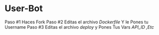 # User-Bot
Paso #1 Haces Fork
Paso #2 Editas el archivo *Dockerfile* Y le Pones tu Username
Paso #3 Editas el archivo *deploy* y Pones Tus Vars *API_ID ,Etc*
